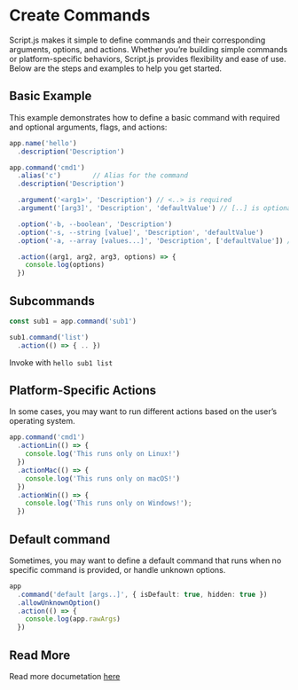 # Create Commands

Script.js makes it simple to define commands and their corresponding arguments, options, and actions. Whether you’re building simple commands or platform-specific behaviors, Script.js provides flexibility and ease of use. Below are the steps and examples to help you get started.

## Basic Example

This example demonstrates how to define a basic command with required and optional arguments, flags, and actions:

```ts
app.name('hello')
  .description('Description')

app.command('cmd1')  
  .alias('c')        // Alias for the command
  .description('Description')

  .argument('<arg1>', 'Description') // <..> is required
  .argument('[arg3]', 'Description', 'defaultValue') // [..] is optional

  .option('-b, --boolean', 'Description')
  .option('-s, --string [value]', 'Description', 'defaultValue')
  .option('-a, --array [values...]', 'Description', ['defaultValue']) // -a 1 2 3

  .action((arg1, arg2, arg3, options) => {
    console.log(options)
  })
```

## Subcommands

```ts
const sub1 = app.command('sub1')

sub1.command('list')
  .action(() => { .. })
```

Invoke with `hello sub1 list`

## Platform-Specific Actions

In some cases, you may want to run different actions based on the user’s operating system.

```ts
app.command('cmd1')
  .actionLin(() => { 
    console.log('This runs only on Linux!')
  })
  .actionMac(() => {
    console.log('This runs only on macOS!')
  })
  .actionWin(() => {
    console.log('This runs only on Windows!');
  })
```

## Default command

Sometimes, you may want to define a default command that runs when no specific command is provided, or handle unknown options.

```ts
app
  .command('default [args..]', { isDefault: true, hidden: true })
  .allowUnknownOption()
  .action(() => {
    console.log(app.rawArgs)
  })
```

## Read More

Read more documetation [here](https://github.com/tj/commander.js#readme)